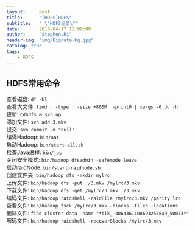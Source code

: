 ```yaml
---
layout:     post
title:      "[HDFS]HDFS"
subtitle:   " \"HDFS记录\""
date:       2016-04-17 12:00:00
author:     "Stephen.Ri"
header-img: "img/Bigdata-bg.jpg"
catalog: true
tags:
    - HDFS
---
```


## HDFS常用命令  

查看磁盘: `df -hl`  
查看大文件: `find . -type f -size +800M  -print0 | xargs -0 du -h`  
更新: `cdhdfs & svn up`  
添加文件: `svn add 3.mkv`  
提交: `svn commit -m "null"`  
编译Hadoop: `bin/ant`  
启动Hadoop: `bin/start-all.sh`  
检查Java进程: `bin/jps`  
关闭安全模式: `bin/hadoop dfsadmin -safemode leave`  
启动raidNode: `bin/start-raidnode.sh`  
创建文件夹: `bin/hadoop dfs -mkdir mylrc`  
上传文件: `bin/hadoop dfs -put ./3.mkv /mylrc/3.mkv`  
下载文件: `bin/hadoop dfs -get /mylrc/3.mkv ./3.mkv`  
编码文件: `bin/hadoop raidshell -raidFile /mylrc/3.mkv /parity lrc`  
查看文件: `bin/hadoop fsck /mylrc/3.mkv -blocks -files -locations`  
删除文件: `find cluster-data -name "*blk_-4064361108693255849_50073*"`  
解码文件: `bin/hadoop raidshell -recoverBlocks /mylrc/3.mkv`




